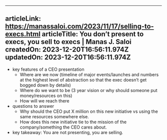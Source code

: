 -----------------------
articleLink: https://manassaloi.com/2023/11/17/selling-to-execs.html
articleTitle: You don’t present to execs, you sell to execs | Manas J. Saloi
createdOn: 2023-12-20T16:56:11.974Z
updatedOn: 2023-12-20T16:56:11.974Z
-----------------------

- key features of a CEO presentation
  - Where are we now (timeline of major events/launches and numbers at the highest level of abstraction so that the exec doesn’t get bogged down by details)
  - Where do we want to be (3 year vision or why should someone put money/resources on this)
  - How will we reach there
- questions to answer
  - Why should the CEO put X million on this new initiative vs using the same resources somewhere else.
  - How does this new initiative tie to the mission of the company/something the CEO cares about.
- key takeaway: You are not presenting, you are selling.


